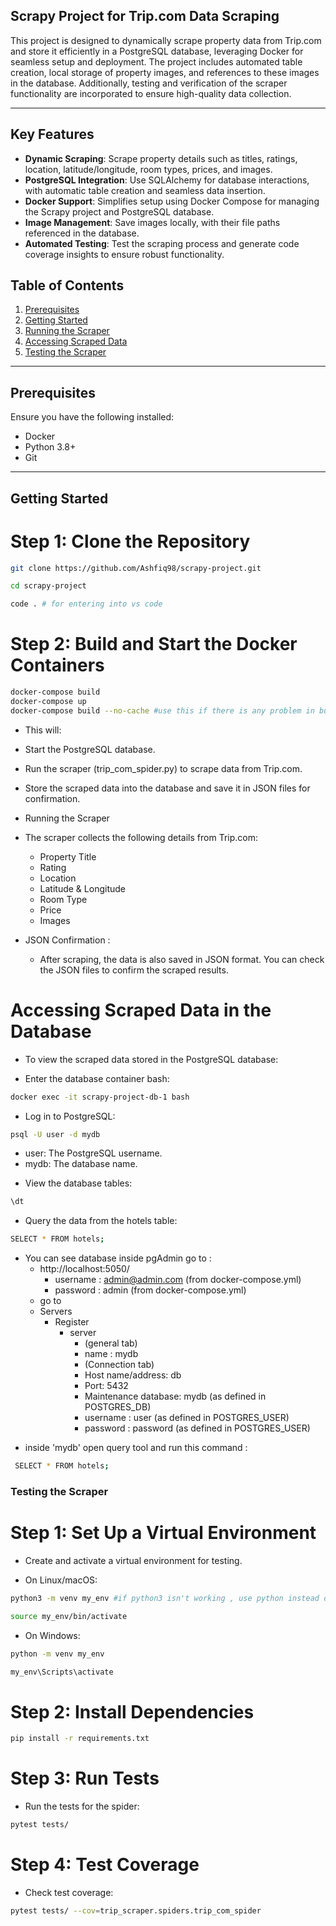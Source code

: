 ## Scrapy Project for Trip.com Data Scraping

This project is designed to dynamically scrape property data from Trip.com and store it efficiently in a PostgreSQL database, leveraging Docker for seamless setup and deployment. The project includes automated table creation, local storage of property images, and references to these images in the database. Additionally, testing and verification of the scraper functionality are incorporated to ensure high-quality data collection.

---
## Key Features

- **Dynamic Scraping**: Scrape property details such as titles, ratings, location, latitude/longitude, room types, prices, and images.
- **PostgreSQL Integration**: Use SQLAlchemy for database interactions, with automatic table creation and seamless data insertion.
- **Docker Support**: Simplifies setup using Docker Compose for managing the Scrapy project and PostgreSQL database.
- **Image Management**: Save images locally, with their file paths referenced in the database.
- **Automated Testing**: Test the scraping process and generate code coverage insights to ensure robust functionality.

## Table of Contents
1. [Prerequisites](#prerequisites)
2. [Getting Started](#getting-started)
3. [Running the Scraper](#running-the-scraper)
4. [Accessing Scraped Data](#accessing-scraped-data)
5. [Testing the Scraper](#testing-the-scraper)

---

## Prerequisites

Ensure you have the following installed:
- Docker
- Python 3.8+
- Git

---

## Getting Started

# Step 1: Clone the Repository
```bash
git clone https://github.com/Ashfiq98/scrapy-project.git
```
```bash
cd scrapy-project
```
```bash
code . # for entering into vs code
```
# Step 2: Build and Start the Docker Containers
```bash
docker-compose build
docker-compose up
docker-compose build --no-cache #use this if there is any problem in building
```
 * This will:

  * Start the PostgreSQL database.
  * Run the scraper (trip_com_spider.py) to scrape data from Trip.com.
  * Store the scraped data into the database and save it in JSON files for confirmation.
  * Running the Scraper
  * The scraper collects the following details from Trip.com:

     - Property Title
     - Rating
     - Location
     - Latitude & Longitude
     - Room Type
     - Price
     - Images
 * JSON Confirmation : 
     - After scraping, the data is also saved in JSON format. You can check the JSON files to confirm the scraped results.

# Accessing Scraped Data in the Database
 
 * To view the scraped data stored in the PostgreSQL database:
  - Enter the database container bash:
```bash
docker exec -it scrapy-project-db-1 bash
```
  - Log in to PostgreSQL:

```bash
psql -U user -d mydb
```
  - user: The PostgreSQL username.
  - mydb: The database name.
 
 * View the database tables:

```bash
\dt
```
 * Query the data from the hotels table:

```bash
SELECT * FROM hotels;
```
* You can see database inside pgAdmin go to :
  - http://localhost:5050/
    - username : admin@admin.com  (from docker-compose.yml)
    - password : admin (from docker-compose.yml)
   - go to
  - Servers 
    - Register 
      - server
        - (general tab)
        - name : mydb 
         - (Connection tab)  
         - Host name/address: db
         - Port: 5432 
         - Maintenance database: mydb (as defined in POSTGRES_DB)
         - username : user (as defined in POSTGRES_USER)
         - password : password (as defined in POSTGRES_USER)
- inside 'mydb' open query tool and run this command :
```bash
 SELECT * FROM hotels;
```   
### Testing the Scraper
 # Step 1: Set Up a Virtual Environment
   - Create and activate a virtual environment for testing.

* On Linux/macOS:
```bash
python3 -m venv my_env #if python3 isn't working , use python instead of python3
```
```bash
source my_env/bin/activate
```
* On Windows:
```bash
python -m venv my_env
```
```bash
my_env\Scripts\activate
```
 # Step 2: Install Dependencies
```bash
pip install -r requirements.txt
```
 # Step 3: Run Tests
  * Run the tests for the spider:
```bash
pytest tests/
```
 # Step 4: Test Coverage
  * Check test coverage:
```bash
pytest tests/ --cov=trip_scraper.spiders.trip_com_spider
```
